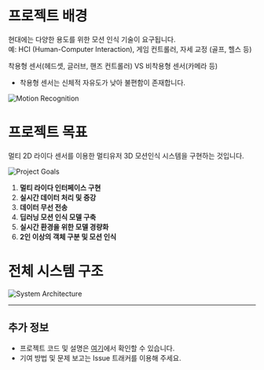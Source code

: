 # 프로젝트 배경

현대에는 다양한 용도를 위한 모션 인식 기술이 요구됩니다.  
예: HCI (Human-Computer Interaction), 게임 컨트롤러, 자세 교정 (골프, 헬스 등)

착용형 센서(헤드셋, 글러브, 핸즈 컨트롤러) VS 비착용형 센서(카메라 등)  
- 착용형 센서는 신체적 자유도가 낮아 불편함이 존재합니다.

![Motion Recognition](https://github.com/chochmun/Multi-2d-Lidar-sensors-motion-reconition/assets/139981644/bc3380af-bde0-4e90-ae37-c269e4475c3f)

# 프로젝트 목표

멀티 2D 라이다 센서를 이용한 멀티유저 3D 모션인식 시스템을 구현하는 것입니다.

![Project Goals](https://github.com/chochmun/Multi-2d-Lidar-sensors-motion-reconition/assets/139981644/a8555c64-0a81-4d7b-bf42-e75fd746e388)

1. **멀티 라이다 인터페이스 구현**
2. **실시간 데이터 처리 및 증강**
3. **데이터 무선 전송**
4. **딥러닝 모션 인식 모델 구축**
5. **실시간 환경을 위한 모델 경량화**
6. **2인 이상의 객체 구분 및 모션 인식**

# 전체 시스템 구조

![System Architecture](https://github.com/chochmun/Multi-2d-Lidar-sensors-motion-reconition/assets/139981644/99abe17d-8b52-455b-8d12-61956d91b7b7)

---

## 추가 정보

- 프로젝트 코드 및 설명은 [여기](https://github.com/chochmun/Multi-2d-Lidar-sensors-motion-reconition)에서 확인할 수 있습니다.
- 기여 방법 및 문제 보고는 Issue 트래커를 이용해 주세요.
